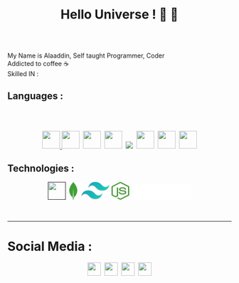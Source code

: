 <!--
<p align="center"><img src="https://github.com/onlymachiavelli/onlymachiavelli/blob/main/elmo.png" height="120"/></p>
-->
<h1 align="center">Hello Universe ! 👋 👋 </h1>
<br/><br/>

  My Name is Alaaddin, Self taught Programmer, Coder
  <br/>
  Addicted to coffee ☕
  <br/>
  Skilled IN : 
  <h2>Languages : </h2>
  <br/><br/>
  <p align="center">
  <a href="#">  <img src="https://cdn-icons-png.flaticon.com/512/732/732212.png" width="40" height="40" />
</a>
    <a href="#"><img src="https://pics.freeicons.io/uploads/icons/png/632690741557997006-512.png" width="40" height="40" /></a>&nbsp;
      <a href="#"><a href="#"><img src="https://pics.freeicons.io/uploads/icons/png/21088442871540553614-512.png" width="40" height="40" /></a>&nbsp;
  <a href="#"><img src="https://pics.freeicons.io/uploads/icons/png/14678610731551953708-512.png" width="40" height="40" /></a>&nbsp;
  <a href="#"  style="padding-top:10;"><img src="https://pics.freeicons.io/uploads/icons/png/2765419221551942634-512.png" width="auto" height="50" /></a>&nbsp;
  <a href="#"><img src="https://pics.freeicons.io/uploads/icons/png/12785093741551942290-512.png" width="40" height="40" /></a>&nbsp;
  <a href="#"><img src="https://pics.freeicons.io/uploads/icons/png/9096637371536208089-512.png" width="40" height="40" /></a>&nbsp;
  <a href="#"><img src="https://pics.freeicons.io/uploads/icons/png/12110150411537355600-512.png" width="40" height="40" /></a>
  
</p>
 
 <h2>Technologies : </h2>
  <p align="center">
  <a href="" ><img src="https://img.icons8.com/color/344/react-native.png" width="40" height="40" /></a>&nbsp;
  <a href="" ><img src="https://github.com/onlymachiavelli/onlymachiavelli/blob/main/Vector.svg" width="auto" height="40" /></a>&nbsp;
  <a href="" ><img src="https://github.com/onlymachiavelli/onlymachiavelli/blob/main/Vector%20(3).svg" height="40" width="auto" /></a>
  <a href="" ><img src="https://github.com/onlymachiavelli/onlymachiavelli/blob/main/Vector%20(1).svg" width="auto" height="40" /></a>&nbsp;&nbsp;
  <a href="" ><img src="https://github.com/onlymachiavelli/onlymachiavelli/blob/main/Vector%20(2).svg" width="auto" height="37" /></a>
</p>
 
  <br/>
  


<hr/>

<h1>Social Media :</h1>
<p align="center">
  <a href="https://instagram.com/onlymachiavelli" target="_blank"><img src="https://pics.freeicons.io/uploads/icons/png/6590558241561032669-512.png"  width="30" height="30" /></a>&nbsp;
  <a href="https://twitter.com/onlymachiavelli" target="_blank"><img   width="30" height="30"  src="https://pics.freeicons.io/uploads/icons/png/5959933821530099343-512.png" /></a>&nbsp;
  <a href="https://www.linkedin.com/in/alaa-ddin-472a651b9/" target="_blank"><img   width="30" height="30"  src="https://pics.freeicons.io/uploads/icons/png/16090541531530099327-512.png" /></a>&nbsp;
  <a href="https://www.pinterest.co.uk/onlymachiavelli/_saved/" target="_blank" > <img width="30" height="30" src="https://pics.freeicons.io/uploads/icons/png/4780275151556105330-512.png" /></a>
</p>
<br/>
<!--
<br/>
<h1>My Skills : </h1>
<br/>

<h2>Languages : 💻</h2>
<img src="https://github.com/onlymachiavelli/onlymachiavelli/blob/main/languages.png" width="100%"  />
<br/>
<h2>Frameworks & Libraries 📚</h2>
<img src="https://github.com/onlymachiavelli/onlymachiavelli/blob/main/LIB.png" width="100%" />
<br/>
<h2>UI UX , PROTOTYPE, VIDEO, IMAGE... 🖌️</h2>
<img src="https://github.com/onlymachiavelli/onlymachiavelli/blob/main/ui.png" width="100%" />
<br/>

-->
